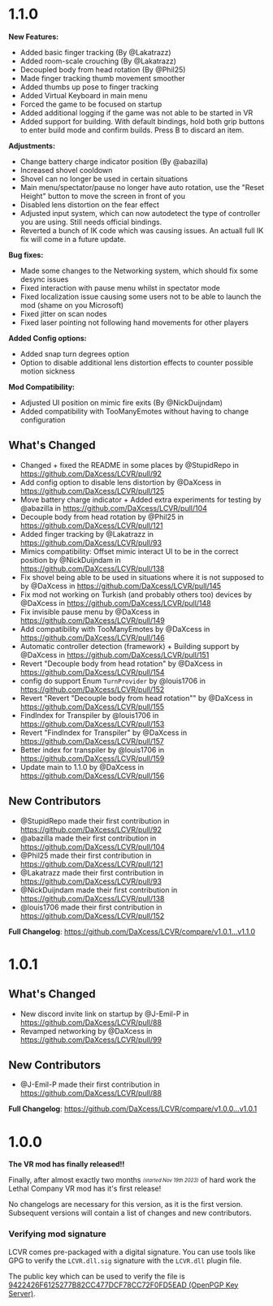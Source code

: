 # 1.1.0

**New Features:**
- Added basic finger tracking (By @Lakatrazz)
- Added room-scale crouching (By @Lakatrazz)
- Decoupled body from head rotation (By @Phil25)
- Made finger tracking thumb movement smoother
- Added thumbs up pose to finger tracking
- Added Virtual Keyboard in main menu
- Forced the game to be focused on startup
- Added additional logging if the game was not able to be started in VR
- Added support for building. With default bindings, hold both grip buttons to enter build mode and confirm builds. Press B to discard an item.

**Adjustments:**
- Change battery charge indicator position (By @abazilla)
- Increased shovel cooldown
- Shovel can no longer be used in certain situations
- Main menu/spectator/pause no longer have auto rotation, use the "Reset Height" button to move the screen in front of you
- Disabled lens distortion on the fear effect
- Adjusted input system, which can now autodetect the type of controller you are using. Still needs official bindings.
- Reverted a bunch of IK code which was causing issues. An actuall full IK fix will come in a future update.

**Bug fixes:**
- Made some changes to the Networking system, which should fix some desync issues
- Fixed interaction with pause menu whilst in spectator mode
- Fixed localization issue causing some users not to be able to launch the mod (shame on you Microsoft)
- Fixed jitter on scan nodes
- Fixed laser pointing not following hand movements for other players

**Added Config options:**
- Added snap turn degrees option
- Option to disable additional lens distortion effects to counter possible motion sickness

**Mod Compatibility:**
- Adjusted UI position on mimic fire exits (By @NickDuijndam)
- Added compatibility with TooManyEmotes without having to change configuration

## What's Changed
* Changed + fixed the README in some places by @StupidRepo in https://github.com/DaXcess/LCVR/pull/92
* Add config option to disable lens distortion by @DaXcess in https://github.com/DaXcess/LCVR/pull/125
* Move battery charge indicator + Added extra experiments for testing by @abazilla in https://github.com/DaXcess/LCVR/pull/104
* Decouple body from head rotation by @Phil25 in https://github.com/DaXcess/LCVR/pull/121
* Added finger tracking by @Lakatrazz in https://github.com/DaXcess/LCVR/pull/93
* Mimics compatibility: Offset mimic interact UI to be in the correct position by @NickDuijndam in https://github.com/DaXcess/LCVR/pull/138
* Fix shovel being able to be used in situations where it is not supposed to by @DaXcess in https://github.com/DaXcess/LCVR/pull/145
* Fix mod not working on Turkish (and probably others too) devices by @DaXcess in https://github.com/DaXcess/LCVR/pull/148
* Fix invisible pause menu by @DaXcess in https://github.com/DaXcess/LCVR/pull/149
* Add compatibility with TooManyEmotes by @DaXcess in https://github.com/DaXcess/LCVR/pull/146
* Automatic controller detection (framework) + Building support by @DaXcess in https://github.com/DaXcess/LCVR/pull/151
* Revert "Decouple body from head rotation" by @DaXcess in https://github.com/DaXcess/LCVR/pull/154
* config do support Enum `TurnProvider` by @louis1706 in https://github.com/DaXcess/LCVR/pull/152
* Revert "Revert "Decouple body from head rotation"" by @DaXcess in https://github.com/DaXcess/LCVR/pull/155
* FindIndex for Transpiler by @louis1706 in https://github.com/DaXcess/LCVR/pull/153
* Revert "FindIndex for Transpiler" by @DaXcess in https://github.com/DaXcess/LCVR/pull/157
* Better index for transpiler by @louis1706 in https://github.com/DaXcess/LCVR/pull/159
* Update main to 1.1.0 by @DaXcess in https://github.com/DaXcess/LCVR/pull/156

## New Contributors
* @StupidRepo made their first contribution in https://github.com/DaXcess/LCVR/pull/92
* @abazilla made their first contribution in https://github.com/DaXcess/LCVR/pull/104
* @Phil25 made their first contribution in https://github.com/DaXcess/LCVR/pull/121
* @Lakatrazz made their first contribution in https://github.com/DaXcess/LCVR/pull/93
* @NickDuijndam made their first contribution in https://github.com/DaXcess/LCVR/pull/138
* @louis1706 made their first contribution in https://github.com/DaXcess/LCVR/pull/152

**Full Changelog**: https://github.com/DaXcess/LCVR/compare/v1.0.1...v1.1.0

# 1.0.1

## What's Changed

- New discord invite link on startup by @J-Emil-P in https://github.com/DaXcess/LCVR/pull/88
- Revamped networking by @DaXcess in https://github.com/DaXcess/LCVR/pull/99

## New Contributors

- @J-Emil-P made their first contribution in https://github.com/DaXcess/LCVR/pull/88

**Full Changelog**: https://github.com/DaXcess/LCVR/compare/v1.0.0...v1.0.1

# 1.0.0

**The VR mod has finally released!!**

Finally, after almost exactly two months <sub><sup>_(started Nov 19th 2023)_</sup></sub> of hard work the Lethal Company VR mod has it's first release!

No changelogs are necessary for this version, as it is the first version. Subsequent versions will contain a list of changes and new contributors.

### Verifying mod signature

LCVR comes pre-packaged with a digital signature. You can use tools like GPG to verify the `LCVR.dll.sig` signature with the `LCVR.dll` plugin file.

The public key which can be used to verify the file is [9422426F6125277B82CC477DCF78CC72F0FD5EAD (OpenPGP Key Server)](https://keys.openpgp.org/vks/v1/by-fingerprint/9422426F6125277B82CC477DCF78CC72F0FD5EAD).
